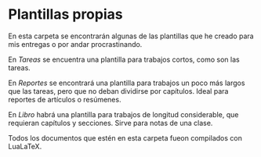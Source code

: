 # Plantillas propias

En esta carpeta se encontrarán algunas de las plantillas que he creado para mis entregas o por andar procrastinando.

En _Tareas_ se encuentra una plantilla para trabajos cortos, como son las tareas.

En _Reportes_ se encontrará una plantilla para trabajos un poco más largos que las tareas, pero que no deban dividirse por capítulos. Ideal para reportes de artículos o resúmenes.

En _Libro_ habrá una plantilla para trabajos de longitud considerable, que requieran capítulos y secciones. Sirve para notas de una clase.

Todos los documentos que estén en esta carpeta fueon compilados con LuaLaTeX.
